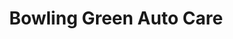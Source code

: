 ---
title: "Bowling Green Auto Care"
url: /bowling-green/bowling-green-auto-care/
shop: Autowerkstatt
---